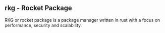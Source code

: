 ## rkg - Rocket Package

RKG or rocket package is a package manager written in rust with a focus on performance, security and scalability.
